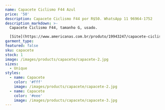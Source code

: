 ```yaml
---
name: Capacete Ciclismo F44 Azul
price: '50'
description: Capacete Ciclismo F44 por R$50. WhatsApp 11 96964-1752
description_markdown: >-
  Capacete Ciclismo F44, tamanho G, usado.

  [Site](https://www.americanas.com.br/produto/19943247/capacete-ciclismo-f44-matt-green-blading-prowell-g-?WT.srch=1&epar=bp_pl_00_go_pla_rlsa_novos_gmv&gclid=CjwKCAiA3o7RBRBfEiwAZMtSCQ1n-UUGqDBpWPrN86CsXNfiMvcd1DVT3-UnvykjWP1l4th0OvG_2hoCcTUQAvD_BwE&opn=YSMESP&sellerId=5700483000231)
garment_type:
featured: false
sku: capacete
stock: 1
image: /images/products/capacete/capacete-2.jpg
sizes:
  - Unique
styles:
  - name: Capacete
    color: '#fff'
    image: /images/products/capacete/capacete-2.jpg
  - name: Capacete
    color: '#eee'
    image: /images/products/capacete/capacete-3.jpg
---
```

